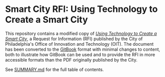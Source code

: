 # Smart City RFI: Using Technology to Create a Smart City

This repository contains a modified copy of [*Using Technology to Create a Smart City*](http://www.phila.gov/rfp/Documents/RFI_SmartCity_CityofPhila_OIT_FINAL.pdf), a Request for Information (RFI) published by the City of Philadelphia's Office of Innovation and Technology (OIT). The document has been converted to the [GitBook](http://gitbook.com) format with minimal changes to content, both to illustrate how GitBook can be used and to provide the RFI in more accessible formats than the PDF originally published by the City.

See [SUMMARY.md](SUMMARY.md) for the full table of contents.